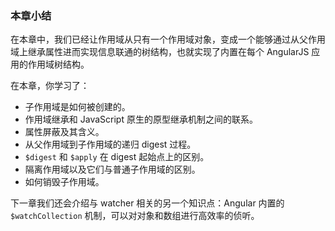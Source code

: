 ### 本章小结

在本章中，我们已经让作用域从只有一个作用域对象，变成一个能够通过从父作用域上继承属性进而实现信息联通的树结构，也就实现了内置在每个 AngularJS 应用的作用域树结构。

在本章，你学习了：

* 子作用域是如何被创建的。
* 作用域继承和 JavaScript 原生的原型继承机制之间的联系。
* 属性屏蔽及其含义。
* 从父作用域到子作用域的递归 digest 过程。
* `$digest` 和 `$apply` 在 digest 起始点上的区别。
* 隔离作用域以及它们与普通子作用域的区别。
* 如何销毁子作用域。

下一章我们还会介绍与 watcher 相关的另一个知识点：Angular 内置的 `$watchCollection` 机制，可以对对象和数组进行高效率的侦听。

